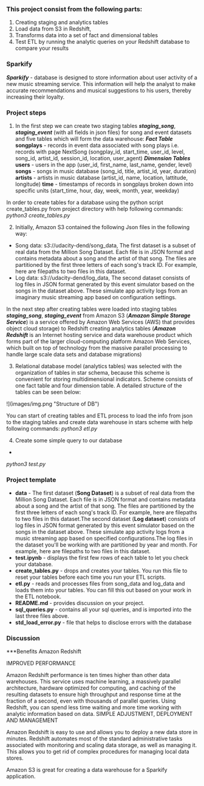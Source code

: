 ### This project сonsist from the following parts:
1. Creating staging and analytics tables
2. Load data from S3 in Redshift, 
3. Transforms data into a set of fact and dimensional tables 
4. Test ETL by running the analytic queries on your Redshift database to compare your results

### Sparkify 
***Sparkify*** - database is designed to store information about user activity of a new music streaming service.
This information will help the analyst to make accurate recommendations and musical suggestions to his users, 
thereby increasing their loyalty.

### Project steps
1. In the first step we can create two staging tables ***staging_song***, ***staging_event*** (with all fields in json files) for song and event datasets and five tables which will form the data warehouse:
***Fact Table***
**songplays** - records in event data associated with song plays i.e. records with page NextSong
    (songplay_id, start_time, user_id, level, song_id, artist_id, session_id, location, user_agent)
***Dimension Tables***
**users** - users in the app
    (user_id, first_name, last_name, gender, level)
**songs** - songs in music database
    (song_id, title, artist_id, year, duration)
**artists** - artists in music database
    (artist_id, name, location, lattitude, longitude)
**time** - timestamps of records in songplays broken down into specific units
    (start_time, hour, day, week, month, year, weekday)

In order to create tables for a database using the python script create_tables.py from project directory with help following commands:
*python3 create_tables.py*

2. Initially, Amazon S3 contained the following Json files in the following way:
* Song data: s3://udacity-dend/song_data, The first dataset is a subset of real data from the Million Song Dataset. Each file is in JSON format and contains metadata about a song and the artist of that song. The files are partitioned by the first three letters of each song's track ID. For example, here are filepaths to two files in this dataset.
* Log data: s3://udacity-dend/log_data, The second dataset consists of log files in JSON format generated by this event simulator based on the songs in the dataset above. These simulate app activity logs from an imaginary music streaming app based on configuration settings. 

In the next step after creating tables were loaded into staging tables ***staging_song***, ***staging_event*** from Amazon S3 (***Amazon Simple Storage Service***) is a service offered by Amazon Web Services (AWS) that provides object cloud storage) to Redshift creating analytics tables (***Amazon Redshift*** is an Internet hosting service and data warehouse product which forms part of the larger cloud-computing platform Amazon Web Services, which built on top of technology from the massive parallel processing to handle large scale data sets and database migrations)

3. Relational database model (analytics tables) was selected with the organization of tables in star schema, because this scheme is convenient for storing multidimensional indicators. Scheme consists of one fact table and four dimension table. A detailed structure of the tables can be seen below:

!](images/img.png "Structure of DB")

You can start of creating tables and ETL process to load the info from json to the staging tables and create data warehouse in stars scheme with help following commands:
*python3 etl.py*

4. Create some simple query to our database
* 
*python3 test.py*


### Project template
* **data** - The first dataset (**Song Dataset**) is a subset of real data from the Million Song Dataset. Each file is in JSON format and contains metadata about a song and the artist of that song. The files are partitioned by the first three letters of each song's track ID. For example, here are filepaths to two files in this dataset.The second dataset (**Log dataset**) consists of log files in JSON format generated by this event simulator based on the songs in the dataset above. These simulate app activity logs from a music streaming app based on specified configurations.The log files in the dataset you'll be working with are partitioned by year and month. For example, here are filepaths to two files in this dataset.
* **test.ipynb** - displays the first few rows of each table to let you check your database.
* **create_tables.py** - drops and creates your tables. You run this file to reset your tables before each time you run your ETL scripts.
* **etl.py** - reads and processes files from song_data and log_data and loads them into your tables. You can fill this out based on your work in the ETL notebook.
* **README.md** -  provides discussion on your project.
* **sql_queries.py** - contains all your sql queries, and is imported into the last three files above.
* **std_load_error.py** - file that helps to disclose errors with the database


### Discussion
***Benefits Amazon Redshift

IMPROVED PERFORMANCE

Amazon Redshift performance is ten times higher than other data warehouses. This service uses machine learning, a massively parallel architecture, hardware optimized for computing, and caching of the resulting datasets to ensure high throughput and response time at the fraction of a second, even with thousands of parallel queries. Using Redshift, you can spend less time waiting and more time working with analytic information based on data.
SIMPLE ADJUSTMENT, DEPLOYMENT AND MANAGEMENT

Amazon Redshift is easy to use and allows you to deploy a new data store in minutes. Redshift automates most of the standard administrative tasks associated with monitoring and scaling data storage, as well as managing it. This allows you to get rid of complex procedures for managing local data stores.

Amazon S3 is great for creating a data warehouse for a Sparkify application.


